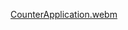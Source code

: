 [CounterApplication.webm](https://user-images.githubusercontent.com/94825943/186678260-ded63985-96f1-42d7-96a2-1307a532d8ae.webm)
